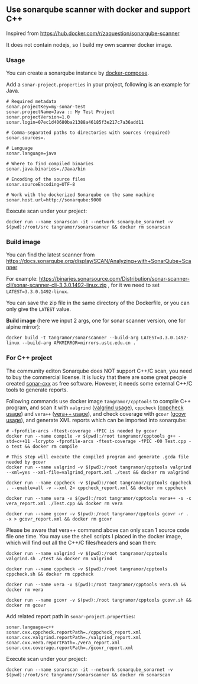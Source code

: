 ## Use sonarqube scanner with docker and support C++

Inspired from https://hub.docker.com/r/zaquestion/sonarqube-scanner

It does not contain nodejs, so I build my own scanner docker image.


### Usage

You can create a sonarqube instance by [docker-compose](https://github.com/SonarSource/docker-sonarqube/blob/master/recipes/docker-compose-postgres-example.yml).

Add a `sonar-project.properties` in your project, following is an example for Java.
```
# Required metadata
sonar.projectKey=my-sonar-test
sonar.projectName=Java :: My Test Project
sonar.projectVersion=1.0
sonar.login=07ec1d40680ba21388a46185f3e217c7a36add11

# Comma-separated paths to directories with sources (required)
sonar.sources=.

# Language
sonar.language=java

# Where to find compiled binaries
sonar.java.binaries=./Java/bin

# Encoding of the source files
sonar.sourceEncoding=UTF-8

# Work with the dockerized Sonarqube on the same machine
sonar.host.url=http://sonarqube:9000

```

Execute scan under your project:
```
docker run --name sonarscan -it --network sonarqube_sonarnet -v $(pwd):/root/src tangramor/sonarscanner && docker rm sonarscan
```


### Build image

You can find the latest scanner from https://docs.sonarqube.org/display/SCAN/Analyzing+with+SonarQube+Scanner

For example: https://binaries.sonarsource.com/Distribution/sonar-scanner-cli/sonar-scanner-cli-3.3.0.1492-linux.zip , for it we need to set `LATEST=3.3.0.1492-linux`.

You can save the zip file in the same directory of the Dockerfile, or you can only give the `LATEST` value.

**Build image** (here we input 2 args, one for sonar scanner version, one for alpine mirror):
```
docker build -t tangramor/sonarscanner --build-arg LATEST=3.3.0.1492-linux --build-arg APKMIRROR=mirrors.ustc.edu.cn .
```


### For C++ project

The community editon Sonarqube does NOT support C++/C scan, you need to buy the commercial license. It is lucky that there are some great people created [sonar-cxx](https://github.com/SonarOpenCommunity/sonar-cxx) as free software. However, it needs some external C++/C tools to generate reports.

Following commands use docker image `tangramor/cpptools` to compile C++ program, and scan it with `valgrind` ([valgrind usage](http://valgrind.org/docs/manual/manual.html)), `cppcheck` ([cppcheck usage](http://cppcheck.sourceforge.net/manual.html)) and `vera++` ([vera++ usage](https://bitbucket.org/verateam/vera/wiki/Running)), and check coverage with `gcovr` ([gcovr usage](https://www.gcovr.com/en/stable/guide.html)), and generate XML reports which can be imported into sonarqube:

```
# -fprofile-arcs -ftest-coverage -fPIC is needed by gcovr
docker run --name compile -v $(pwd):/root tangramor/cpptools g++ -std=c++11 -lcrypto -fprofile-arcs -ftest-coverage -fPIC -O0 Test.cpp -o test && docker rm compile

# This step will execute the compiled program and generate .gcda file needed by gcovr
docker run --name valgrind -v $(pwd):/root tangramor/cpptools valgrind --xml=yes --xml-file=valgrind_report.xml ./test && docker rm valgrind

docker run --name cppcheck -v $(pwd):/root tangramor/cpptools cppcheck . --enable=all -v --xml 2> cppcheck_report.xml && docker rm cppcheck

docker run --name vera -v $(pwd):/root tangramor/cpptools vera++ -s -c vera_report.xml ./Test.cpp && docker rm vera

docker run --name gcovr -v $(pwd):/root tangramor/cpptools gcovr -r . -x > gcovr_report.xml && docker rm gcovr
```

Please be aware that vera++ command above can only scan 1 source code file one time. You may use the shell scripts I placed in the docker image, which will find out all the C++/C files/headers and scan them:

```
docker run --name valgrind -v $(pwd):/root tangramor/cpptools valgrind.sh ./test && docker rm valgrind

docker run --name cppcheck -v $(pwd):/root tangramor/cpptools cppcheck.sh && docker rm cppcheck

docker run --name vera -v $(pwd):/root tangramor/cpptools vera.sh && docker rm vera

docker run --name gcovr -v $(pwd):/root tangramor/cpptools gcovr.sh && docker rm gcovr
```

Add related report path in `sonar-project.properties`:

```
sonar.language=c++
sonar.cxx.cppcheck.reportPath=./cppcheck_report.xml
sonar.cxx.valgrind.reportPath=./valgrind_report.xml
sonar.cxx.vera.reportPath=./vera_report.xml
sonar.cxx.coverage.reportPath=./gcovr_report.xml
```


Execute scan under your project:
```
docker run --name sonarscan -it --network sonarqube_sonarnet -v $(pwd):/root/src tangramor/sonarscanner && docker rm sonarscan
```


